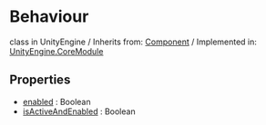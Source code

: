 # Behaviour
class in UnityEngine
 / Inherits from: <a href="https://docs.unity3d.com/6000.0/Documentation/ScriptReference/Component.html">Component</a> / Implemented in: <a href="https://docs.unity3d.com/6000.0/Documentation/ScriptReference/UnityEngine.CoreModule.html">UnityEngine.CoreModule</a>
## Properties
- <a href="https://docs.unity3d.com/6000.0/Documentation/ScriptReference/Behaviour-enabled.html">enabled</a> : Boolean
- <a href="https://docs.unity3d.com/6000.0/Documentation/ScriptReference/Behaviour-isActiveAndEnabled.html">isActiveAndEnabled</a> : Boolean
